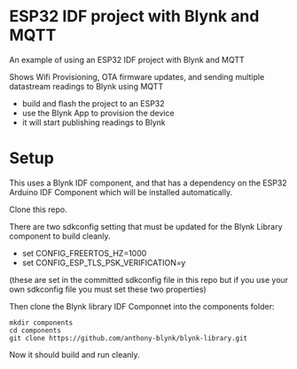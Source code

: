 # ESP32 IDF project with Blynk and MQTT

An example of using an ESP32 IDF project with Blynk and MQTT

Shows Wifi Provisioning, OTA firmware updates, and sending multiple datastream readings to Blynk using MQTT

- build and flash the project to an ESP32
- use the Blynk App to provision the device
- it will start publishing readings to Blynk

# Setup

This uses a Blynk IDF component, and that has a dependency on the ESP32 Arduino IDF Component which will be installed automatically.

Clone this repo.

There are two sdkconfig setting that must be updated for the Blynk Library component to build cleanly.
- set CONFIG_FREERTOS_HZ=1000
- set CONFIG_ESP_TLS_PSK_VERIFICATION=y

(these are set in the committed sdkconfig file in this repo but if you use your own sdkconfig file you must set these two properties)

Then clone the Blynk library IDF Componnet into the components folder:
```
mkdir components
cd components
git clone https://github.com/anthony-blynk/blynk-library.git
```

Now it should build and run cleanly.
